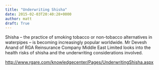 ```yaml
---
title: "Underwriting Shisha"
date: 2015-02-03T20:40:28+0000
author: matt
draft: True
---
```

Shisha – the practice of smoking tobacco or non-tobacco alternatives in waterpipes – is becoming increasingly popular worldwide. Mr Devesh Anand of RGA Reinsurance Company Middle East Limited looks into the health risks of shisha and the underwriting considerations involved.

http://www.rgare.com/knowledgecenter/Pages/UnderwritingShisha.aspx
